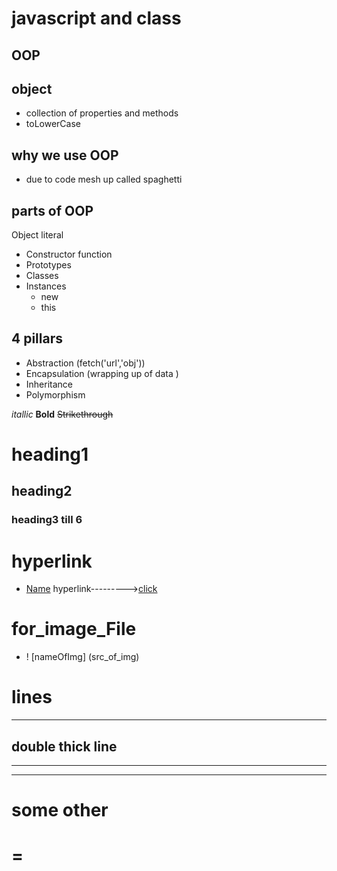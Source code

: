 # javascript and class

## OOP

## object 
- collection of properties and methods
- toLowerCase 

## why we use OOP 
- due to code mesh up called spaghetti

## parts of OOP 
Object literal 

- Constructor function 
- Prototypes
- Classes 
- Instances 
    * new 
    * this
## 4 pillars
- Abstraction (fetch('url','obj'))
- Encapsulation (wrapping up of data )
- Inheritance 
- Polymorphism 






 _itallic_
 **Bold**
~~Strikethrough~~
# heading1
## heading2 
### heading3 till 6

# hyperlink
* [Name](url "Name")
hyperlink--------->[click](https://github.com/arpitranakoti/javascript/blob/main/Learn_JavaScript/10_class_and_oop/notes.md  "Arpit")

#  for_image_File 
-  ! [nameOfImg] (src_of_img)

# lines 
***
 ## double thick line
 ---
 ---
 # some other 
 =
 ================